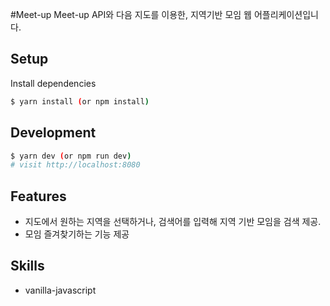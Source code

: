 #Meet-up
Meet-up API와 다음 지도를 이용한, 지역기반 모임 웹 어플리케이션입니다.

## Setup

Install dependencies

```sh
$ yarn install (or npm install)
```

## Development

```sh
$ yarn dev (or npm run dev)
# visit http://localhost:8080
```

## Features

- 지도에서 원하는 지역을 선택하거나, 검색어를 입력해 지역 기반 모임을 검색 제공.
- 모임 즐겨찾기하는 기능 제공

## Skills
- vanilla-javascript
